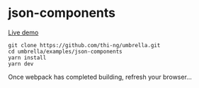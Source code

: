 # json-components

[Live demo](http://demo.thi.ng/umbrella/json-components/)

```
git clone https://github.com/thi-ng/umbrella.git
cd umbrella/examples/json-components
yarn install
yarn dev
```

Once webpack has completed building, refresh your browser...

